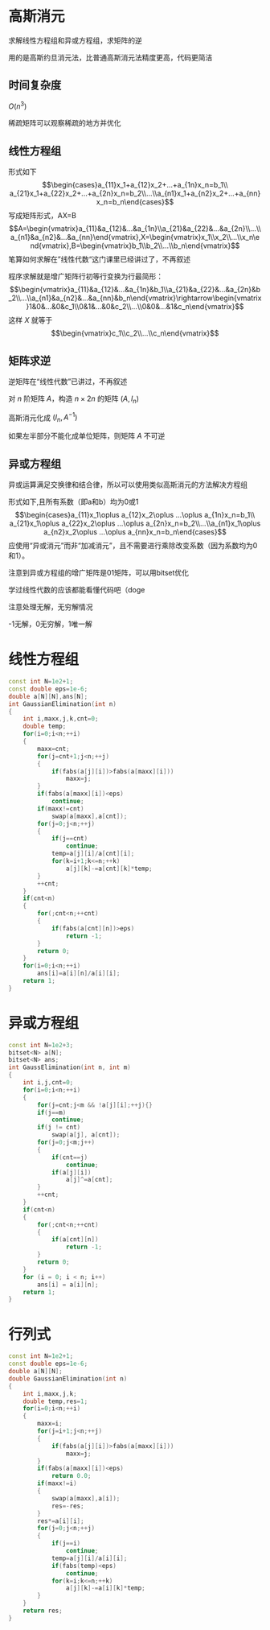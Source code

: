 # 高斯消元
求解线性方程组和异或方程组，求矩阵的逆

用的是高斯约旦消元法，比普通高斯消元法精度更高，代码更简洁
## 时间复杂度
$O(n^3)$

稀疏矩阵可以观察稀疏的地方并优化
## 线性方程组
形式如下
$$\begin{cases}a_{11}x_1+a_{12}x_2+...+a_{1n}x_n=b_1\\ a_{21}x_1+a_{22}x_2+...+a_{2n}x_n=b_2\\...\\a_{n1}x_1+a_{n2}x_2+...+a_{nn}x_n=b_n\end{cases}$$
写成矩阵形式，AX=B
$$A=\begin{vmatrix}a_{11}&a_{12}&...&a_{1n}\\a_{21}&a_{22}&...&a_{2n}\\...\\a_{n1}&a_{n2}&...&a_{nn}\end{vmatrix},X=\begin{vmatrix}x_1\\x_2\\...\\x_n\end{vmatrix},B=\begin{vmatrix}b_1\\b_2\\...\\b_n\end{vmatrix}$$
笔算如何求解在”线性代数“这门课里已经讲过了，不再叙述

程序求解就是增广矩阵行初等行变换为行最简形：
$$\begin{vmatrix}a_{11}&a_{12}&...&a_{1n}&b_1\\a_{21}&a_{22}&...&a_{2n}&b_2\\...\\a_{n1}&a_{n2}&...&a_{nn}&b_n\end{vmatrix}\rightarrow\begin{vmatrix}1&0&...&0&c_1\\0&1&...&0&c_2\\...\\0&0&...&1&c_n\end{vmatrix}$$
这样 $X$ 就等于
$$\begin{vmatrix}c_1\\c_2\\...\\c_n\end{vmatrix}$$
## 矩阵求逆
逆矩阵在“线性代数”已讲过，不再叙述

对 $n$ 阶矩阵 $A$，构造 $n\times 2n$ 的矩阵 $(A,I_n)$

高斯消元化成 $(I_n,A^{-1})$

如果左半部分不能化成单位矩阵，则矩阵 $A$ 不可逆
## 异或方程组
异或运算满足交换律和结合律，所以可以使用类似高斯消元的方法解决方程组

形式如下,且所有系数（即a和b）均为0或1
$$\begin{cases}a_{11}x_1\oplus a_{12}x_2\oplus ...\oplus a_{1n}x_n=b_1\\ a_{21}x_1\oplus a_{22}x_2\oplus ...\oplus a_{2n}x_n=b_2\\...\\a_{n1}x_1\oplus a_{n2}x_2\oplus ...\oplus a_{nn}x_n=b_n\end{cases}$$
应使用“异或消元”而非“加减消元”，且不需要进行乘除改变系数（因为系数均为0和1）。

注意到异或方程组的增广矩阵是01矩阵，可以用bitset优化

学过线性代数的应该都能看懂代码吧（doge

注意处理无解，无穷解情况

-1无解，0无穷解，1唯一解
# 线性方程组
```c++
const int N=1e2+1;
const double eps=1e-6;
double a[N][N],ans[N];
int GaussianElimination(int n)
{
    int i,maxx,j,k,cnt=0;
    double temp;
    for(i=0;i<n;++i)
    {
        maxx=cnt;
        for(j=cnt+1;j<n;++j)
        {
            if(fabs(a[j][i])>fabs(a[maxx][i]))
                maxx=j;
        }
        if(fabs(a[maxx][i])<eps)
            continue;
        if(maxx!=cnt)
            swap(a[maxx],a[cnt]);
        for(j=0;j<n;++j)
        {
            if(j==cnt)
                continue;
            temp=a[j][i]/a[cnt][i];
            for(k=i+1;k<=n;++k)
                a[j][k]-=a[cnt][k]*temp;
        }
        ++cnt;
    }
    if(cnt<n)
    {
        for(;cnt<n;++cnt)
        {
            if(fabs(a[cnt][n])>eps)
                return -1;
        }
        return 0;
    }
    for(i=0;i<n;++i)
        ans[i]=a[i][n]/a[i][i];
    return 1;
}
```
# 异或方程组
```c++
const int N=1e2+3;
bitset<N> a[N];
bitset<N> ans;
int GaussElimination(int n, int m)
{
    int i,j,cnt=0;
    for(i=0;i<n;++i)
    {
        for(j=cnt;j<m && !a[j][i];++j){}
        if(j==m)
            continue;
        if(j != cnt)
            swap(a[j], a[cnt]);
        for(j=0;j<m;j++)
        {
            if(cnt==j)
                continue;
            if(a[j][i])
                a[j]^=a[cnt];
        }
        ++cnt;
    }
    if(cnt<n)
    {
        for(;cnt<n;++cnt)
        {
            if(a[cnt][n])
                return -1;
        }
        return 0;
    }
    for (i = 0; i < n; i++)
        ans[i] = a[i][n];
    return 1;
}
```
# 行列式
```c++
const int N=1e2+1;
const double eps=1e-6;
double a[N][N];
double GaussianElimination(int n)
{
    int i,maxx,j,k;
    double temp,res=1;
    for(i=0;i<n;++i)
    {
        maxx=i;
        for(j=i+1;j<n;++j)
        {
            if(fabs(a[j][i])>fabs(a[maxx][i]))
                maxx=j;
        }
        if(fabs(a[maxx][i])<eps)
            return 0.0;
        if(maxx!=i)
        {
            swap(a[maxx],a[i]);
            res=-res;
        }
        res*=a[i][i];
        for(j=0;j<n;++j)
        {
            if(j==i)
                continue;
            temp=a[j][i]/a[i][i];
            if(fabs(temp)<eps)
                continue;
            for(k=i;k<=n;++k)
                a[j][k]-=a[i][k]*temp;
        }
    }
    return res;
}
```
